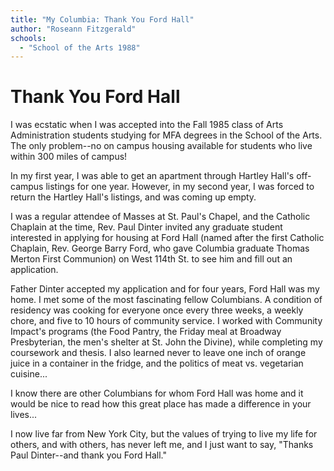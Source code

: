 ```yaml
---
title: "My Columbia: Thank You Ford Hall"
author: "Roseann Fitzgerald"
schools:
  - "School of the Arts 1988"
---
```


# Thank You Ford Hall

I was ecstatic when I was accepted into the Fall 1985 class of Arts Administration students studying for MFA degrees in the School of the Arts.  The only problem--no on campus housing available for students who live within 300 miles of campus!

In my first year, I was able to get an apartment through Hartley Hall's off-campus listings for one year.  However, in my second year, I was forced to return the Hartley Hall's listings, and was coming up empty.

I was a regular attendee of Masses at St. Paul's Chapel, and the Catholic Chaplain at the time, Rev. Paul Dinter invited any graduate student interested in applying for housing at Ford Hall (named after the first Catholic Chaplain, Rev. George Barry Ford, who gave Columbia graduate Thomas Merton First Communion) on West 114th St. to see him and fill out an application.

Father Dinter accepted my application and for four years, Ford Hall was my home. I met some of the most fascinating fellow Columbians.  A condition of residency was cooking for everyone once every three weeks, a weekly chore, and five to 10 hours of community service.  I worked with Community Impact's programs (the Food Pantry, the Friday meal at Broadway Presbyterian, the men's shelter at St. John the Divine), while completing my coursework and thesis.  I also learned never to leave one inch of orange juice in a container in the fridge, and the politics of meat vs. vegetarian cuisine...

I know there are other Columbians for whom Ford Hall was home and it would be nice to read how this great place has made a difference in your lives...

I now live far from New York City, but the values of trying to live my life for others, and with others, has never left me, and I just want to say, "Thanks Paul Dinter--and thank you Ford Hall."
